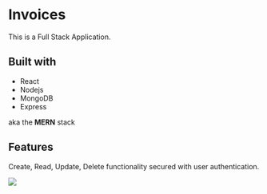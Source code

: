 # Invoices

This is a Full Stack Application.

## Built with

- React
- Nodejs
- MongoDB
- Express

aka the **MERN** stack

## Features

Create, Read, Update, Delete functionality secured with user authentication.

<img src='/public/screen.png' />
